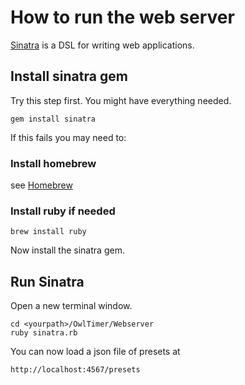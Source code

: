 # How to run the web server

[Sinatra](http://sinatrarb.com) is a DSL for writing web applications. 

## Install sinatra gem 

Try this step first. You might have everything needed.

`gem install sinatra`

If this fails you may need to:

### Install homebrew 

see [Homebrew](https://brew.sh)

### Install ruby if needed 

`brew install ruby` 

Now install the sinatra gem.

## Run Sinatra

Open a new terminal window. 

```
cd <yourpath>/OwlTimer/Webserver
ruby sinatra.rb
```

You can now load a json file of presets at 

`http://localhost:4567/presets`




